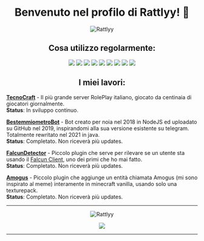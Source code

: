 <h1 align="center">Benvenuto nel profilo di Rattlyy! 👋</h1>
<p align="center"> 
<img src="https://komarev.com/ghpvc/?username=Rattlyy" alt="Rattlyy" />
</p>

<h2 align="center"> Cosa utilizzo regolarmente: </h2>
<p align="center"> 
<img src="https://img.shields.io/badge/Java-ED8B00?style=for-the-badge&logo=java&logoColor=white" />
<img src="https://img.shields.io/badge/PHP-777BB4?style=for-the-badge&logo=php&logoColor=white" /> 
<img src="https://img.shields.io/badge/MySQL-00000F?style=for-the-badge&logo=mysql&logoColor=white" />
<img src="https://img.shields.io/badge/MongoDB-4EA94B?style=for-the-badge&logo=mongodb&logoColor=white" />
<img src="https://img.shields.io/badge/redis-%23DD0031.svg?&style=for-the-badge&logo=redis&logoColor=white"/>
<img src="https://img.shields.io/badge/Node.js-43853D?style=for-the-badge&logo=node.js&logoColor=white" />
<img src="https://img.shields.io/badge/Jenkins-D24939?style=for-the-badge&logo=Jenkins&logoColor=white"/>
<img src="https://img.shields.io/badge/Docker-2CA5E0?style=for-the-badge&logo=docker&logoColor=white"/>
<img src="https://img.shields.io/badge/Spring-6DB33F?style=for-the-badge&logo=spring&logoColor=white" />
</p>

<h2 align="center"> I miei lavori: </h2>

[**TecnoCraft**](https://tecnocraft.net/) - Il più grande server RolePlay italiano, giocato da centinaia di giocatori giornalmente.
<br>**Status**: In sviluppo continuo.

[**BestemmiometroBot**](https://github.com/Rattlyy/bestemmiometro) - Bot creato per noia nel 2018 in NodeJS ed uploadato su GitHub nel 2019, inspirandomi alla sua versione esistente su telegram. Totalmente rewritato nel 2021 in java.
<br>**Status**: Completato. Non riceverà più updates.

[**FalcunDetector**](https://github.com/Rattlyy/FalcunDetector) - Piccolo plugin che serve per rilevare se un utente sta usando il [Falcun Client](https://falcun.net/), uno dei primi che ho mai fatto. 
<br>**Status**: Completato. Non riceverà più updates.

[**Amogus**](https://github.com/Rattlyy/Amogus) - Piccolo plugin che aggiunge un entità chiamata Amogus (mi sono inspirato al meme) interamente in minecraft vanilla, usando solo una texturepack.
<br>**Status**: Completato. Non riceverà più updates.

<hr>
<p align="center"><img src="https://github-readme-stats.vercel.app/api?username=Rattlyy&show_icons=true&count_private=true" alt="Rattlyy" /></p>
<p align="center"><img src="https://discord.c99.nl/widget/theme-2/573481869937606696.png" /> </p>
<hr>
